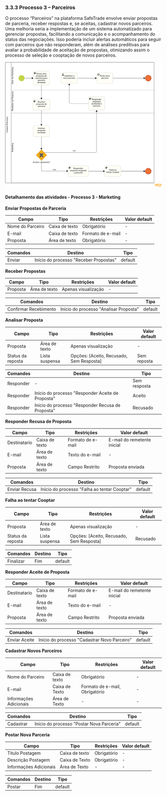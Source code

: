 ### 3.3.3 Processo 3 – Parceiros

O processo “Parceiros” na plataforma SafeTrade envolve enviar propostas de parceria, receber respostas e, se aceitas, cadastrar novos parceiros. Uma melhoria seria a implementação de um sistema automatizado para gerenciar propostas, facilitando a comunicação e o acompanhamento do status das negociações. Isso poderia incluir alertas automáticos para seguir com parceiros que não responderam, além de análises preditivas para avaliar a probabilidade de aceitação de propostas, otimizando assim o processo de seleção e cooptação de novos parceiros.

![Processo 3 - Marketing](<images/Marketing Diagrama.png>)

#### Detalhamento das atividades - Processo 3 - Marketing

**Enviar Propostas de Parceria**

| **Campo**   | **Tipo**       | **Restrições**                                                                  | **Valor default** |
| ----------- | -------------- | ------------------------------------------------------------------------------- | ----------------- |
| Nome do Parceiro | Caixa de texto | Obrigatório                                                                | -                 |
| E-mail      | Caixa de texto | Formato de e-mail                                                               | -                 |
| Proposta    | Área de texto | Obrigatório                                                                      | -                 |

| **Comandos**         |  **Destino**                                        | **Tipo**           |
| -------------------- | --------------------------------------------------- | ----------         |
| Enviar               | Início do processo "Receber Propostas"  | default            |

**Receber Propostas**

| **Campo** | **Tipo**       | **Restrições**                                   | **Valor default** |
| --------- | -------------- | ------------------------------------------------ | ----------------- |
| Proposta  | Área de texto  | Apenas visualização                              | -                 |

| **Comandos**         |  **Destino**                                        | **Tipo**           |
| -------------------- | --------------------------------------------------- | ----------         |
| Confirmar Recebimento| Início do processo "Analisar Proposta"  | default            |

**Analisar Proposta**

| **Campo** | **Tipo**       | **Restrições**                                   | **Valor default** |
| --------- | -------------- | ------------------------------------------------ | ----------------- |
| Proposta  | Área de texto  | Apenas visualização                              | -                 |
| Status da reposta | Lista suspensa | Opções: [Aceito, Recusado, Sem Resposta] | Sem reposta       |

| **Comandos**         |  **Destino**                                        | **Tipo**           |
| -------------------- | --------------------------------------------------- | ----------         |
| Responder            | -              | Sem resposta       |
| Responder            | Início do processo "Responder Aceite de Proposta"              | Aceito       |
| Responder            | Início do processo "Responder Recusa de Proposta"              | Recusado       |

**Responder Recusa de Proposta**

| **Campo** | **Tipo**       | **Restrições**                                   | **Valor default** |
| --------- | -------------- | ------------------------------------------------ | ----------------- |
| Destinatario | Caixa de texto | Formato de e-mail                     | E-mail do remetente inicial                |
| E-mail      | Área de texto | Texto do e-mail                                 | -                 |
| Proposta    | Área de texto | Campo Restrito                                                                      | Proposta enviada                 |

| **Comandos**         |  **Destino**                                        | **Tipo**           |
| -------------------- | --------------------------------------------------- | ----------         |
| Enviar Recusa        | Início do processo "Falha ao tentar Cooptar"        | default            |

**Falha ao tentar Cooptar**

| **Campo** | **Tipo**       | **Restrições**                                   | **Valor default** |
| --------- | -------------- | ------------------------------------------------ | ----------------- |
| Proposta  | Área de texto  | Apenas visualização                              | -                 |
| Status da reposta | Lista suspensa | Opções: [Aceito, Recusado, Sem Resposta] | Recusado       |

| **Comandos**         |  **Destino**                                        | **Tipo**           |
| -------------------- | --------------------------------------------------- | ----------         |
| Finalizar       | Fim      | default            |

**Responder Aceite de Proposta**

| **Campo** | **Tipo**       | **Restrições**                                   | **Valor default** |
| --------- | -------------- | ------------------------------------------------ | ----------------- |
| Destinatario | Caixa de texto | Formato de e-mail                     | E-mail do remetente inicial                |
| E-mail      | Área de texto | Texto do e-mail                                 | -                 |
| Proposta    | Área de texto | Campo Restrito                                                                      | Proposta enviada                 |

| **Comandos**         |  **Destino**                                        | **Tipo**           |
| -------------------- | --------------------------------------------------- | ----------         |
| Enviar Aceite        | Início do processo "Cadastrar Novo Parceiro"        | default            |

**Cadastrar Novos Parceiros**

| **Campo**   | **Tipo**       | **Restrições**                    | **Valor default** |
| ----------- | -------------- | --------------------------------- | ----------------- |
| Nome do Parceiro | Caixa de texto | Obrigatório                  | -                 |
| E-mail      | Caixa de Texto | Formato de e-mail, Obrigatório    | -                 |
| Informações Adicionais | Área de Texto | -                       | -                 |

| **Comandos**         |  **Destino**                                        | **Tipo**           |
| -------------------- | --------------------------------------------------- | ----------         |
| Cadastrar       | Início do processo "Postar Nova Parceria"        | default            |

**Postar Nova Parceria**

| **Campo**   | **Tipo**       | **Restrições**                    | **Valor default** |
| ----------- | -------------- | --------------------------------- | ----------------- |
| Titulo Postagem | Caixa de texto | Obrigatório                  | -                 |
| Descrição Postagem      | Caixa de Texto | Obrigatório    | -                 |
| Informações Adicionais | Área de Texto | -                       | -                 |

| **Comandos**         |  **Destino**                                        | **Tipo**           |
| -------------------- | --------------------------------------------------- | ----------         |
| Postar       | Fim        | default            |
